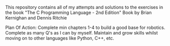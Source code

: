 This repository contains all of my attempts and solutions to the exercises in the book "The C Programming Language - 2nd Edition" Book by Brian Kernighan and Dennis Ritchie

Plan Of Action:
Complete min chapters 1-4 to build a good base for robotics.
Complete as many Q's as I can by myself.
Maintain and grow skills whilst moving on to other languages like Python, C++, etc.
